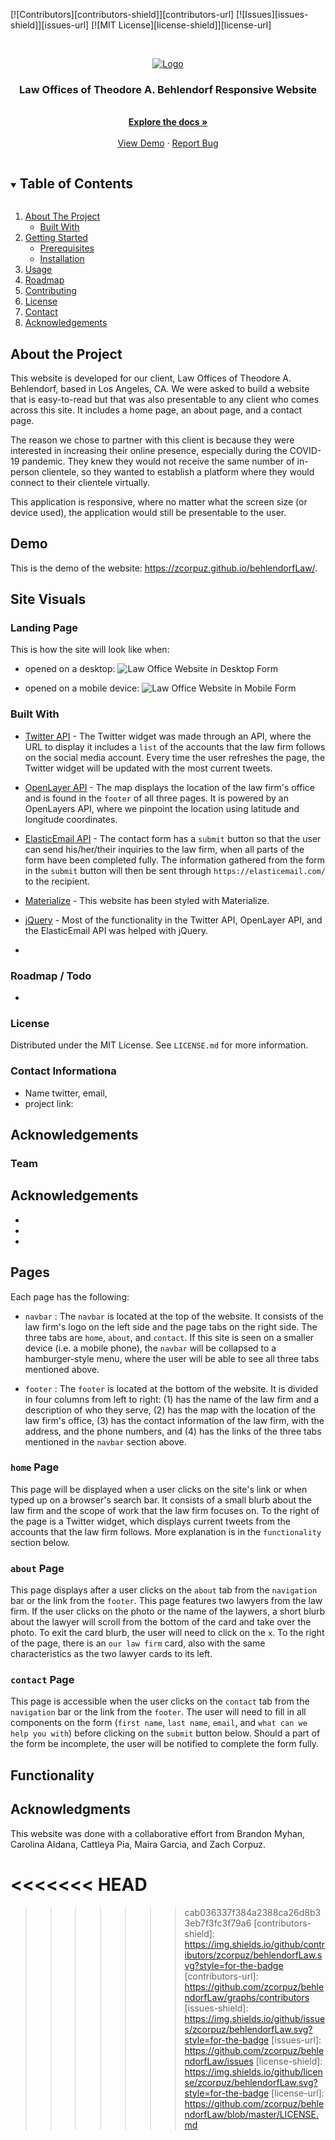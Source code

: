 [![Contributors][contributors-shield]][contributors-url]
[![Issues][issues-shield]][issues-url]
[![MIT License][license-shield]][license-url]

<br />
<p align="center">
  <a href="https://github.com/github_username/repo_name">
    <img src="images/navBarLogo.png" alt="Logo">
  </a>

  <h3 align="center">Law Offices of Theodore A. Behlendorf Responsive Website</h3>

  <p align="center">
    <br />
    <a href="https://github.com/zcorpuz/behlendorofLaw"><strong>Explore the docs »</strong></a>
    <br />
    <br />
    <a href="https://github.com/zcorpuz/behlendorofLaw">View Demo</a>
    ·
    <a href="https://github.com/zcorpuz/behlendorofLaw/issues">Report Bug</a>
  </p>
</p>

<details open="open">
  <summary><h2 style="display: inline-block">Table of Contents</h2></summary>
  <ol>
    <li>
      <a href="#about-the-project">About The Project</a>
      <ul>
        <li><a href="#built-with">Built With</a></li>
      </ul>
    </li>
    <li>
      <a href="#getting-started">Getting Started</a>
      <ul>
        <li><a href="#prerequisites">Prerequisites</a></li>
        <li><a href="#installation">Installation</a></li>
      </ul>
    </li>
    <li><a href="#usage">Usage</a></li>
    <li><a href="#roadmap">Roadmap</a></li>
    <li><a href="#contributing">Contributing</a></li>
    <li><a href="#license">License</a></li>
    <li><a href="#contact">Contact</a></li>
    <li><a href="#acknowledgements">Acknowledgements</a></li>
  </ol>
</details>


## About the Project
This website is developed for our client, Law Offices of Theodore A. Behlendorf, based in Los Angeles, CA. We were asked to build a website that is easy-to-read but that was also presentable to any client who comes across this site. It includes a home page, an about page, and a contact page. 

The reason we chose to partner with this client is because they were interested in increasing their online presence, especially during the COVID-19 pandemic. They knew they would not receive the same number of in-person clientele, so they wanted to establish a platform where they would connect to their clientele virtually. 

This application is responsive, where no matter what the screen size (or device used), the application would still be presentable to the user. 


## Demo
This is the demo of the website: https://zcorpuz.github.io/behlendorfLaw/.


## Site Visuals

### Landing Page
This is how the site will look like when:

* opened on a desktop:
![Law Office Website in Desktop Form](/images/law-desktop.png)

* opened on a mobile device:
![Law Office Website in Mobile Form](/images/law-mobile.png)


### Built With 
* [Twitter API]() - The Twitter widget was made through an API, where the URL to display it includes a `list` of the accounts that the law firm follows on the social media account. Every time the user refreshes the page, the Twitter widget will be updated with the most current tweets.  

* [OpenLayer API]() - The map displays the location of the law firm's office and is found in the `footer` of all three pages. It is powered by an OpenLayers API, where we pinpoint the location using latitude and longitude coordinates. 

* [ElasticEmail API]() - The contact form has a `submit` button so that the user can send his/her/their inquiries to the law firm, when all parts of the form have been completed fully. The information gathered from the form in the `submit` button will then be sent through `https://elasticemail.com/` to the recipient. 

* [Materialize]() - This website has been styled with Materialize. 
* [jQuery]() - Most of the functionality in the Twitter API, OpenLayer API, and the ElasticEmail API was helped with jQuery. 
* []()



### Roadmap / Todo
*



### License
Distributed under the MIT License. See `LICENSE.md` for more information.


### Contact Informationa
 - Name twitter, email, 
 - project link: 

 Acknowledgements
 - 


### Team



## Acknowledgements

* []()
* []()
* []()


## Pages

Each page has the following: 

- `navbar` : The `navbar` is located at the top of the website. It consists of the law firm's logo on the left side and the page tabs on the right side. The three tabs are `home`, `about`, and `contact`. If this site is seen on a smaller device (i.e. a mobile phone), the `navbar` will be collapsed to a hamburger-style menu, where the user will be able to see all three tabs mentioned above. 

- `footer` : The `footer` is located at the bottom of the website. It is divided in four columns from left to right: (1) has the name of the law firm and a description of who they serve, (2) has the map with the location of the law firm's office, (3) has the contact information of the law firm, with the address, and the phone numbers, and (4) has the links of the three tabs mentioned in the `navbar` section above. 

### `home` Page

This page will be displayed when a user clicks on the site's link or when typed up on a browser's search bar. It consists of a small blurb about the law firm and the scope of work that the law firm focuses on. To the right of the page is a Twitter widget, which displays current tweets from the accounts that the law firm follows. More explanation is in the `functionality` section below. 

### `about` Page

This page displays after a user clicks on the `about` tab from the `navigation` bar or the link from the `footer`. This page features two lawyers from the law firm. If the user clicks on the photo or the name of the laywers, a short blurb about the lawyer will scroll from the bottom of the card and take over the photo. To exit the card blurb, the user will need to click on the `x`. To the right of the page, there is an `our law firm` card, also with the same characteristics as the two lawyer cards to its left. 

### `contact` Page

This page is accessible when the user clicks on the `contact` tab from the `navigation` bar or the link from the `footer`. The user will need to fill in all components on the form (`first name`, `last name`, `email`, and `what can we help you with`) before clicking on the `submit` button below. Should a part of the form be incomplete, the user will be notified to complete the form fully. 


## Functionality



## Acknowledgments
This website was done with a collaborative effort from Brandon Myhan, Carolina Aldana, Cattleya Pia, Maira Garcia, and Zach Corpuz.


<<<<<<< HEAD
=======

>>>>>>> cab036337f384a2388ca26d8b33eb7f3fc3f79a6
[contributors-shield]: https://img.shields.io/github/contributors/zcorpuz/behlendorfLaw.svg?style=for-the-badge
[contributors-url]: https://github.com/zcorpuz/behlendorfLaw/graphs/contributors
[issues-shield]: https://img.shields.io/github/issues/zcorpuz/behlendorfLaw.svg?style=for-the-badge
[issues-url]: https://github.com/zcorpuz/behlendorfLaw/issues
[license-shield]: https://img.shields.io/github/license/zcorpuz/behlendorfLaw.svg?style=for-the-badge
[license-url]: https://github.com/zcorpuz/behlendorfLaw/blob/master/LICENSE.md

